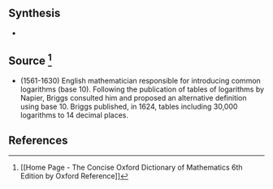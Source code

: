 ## Synthesis
- 
## Source [^1]
- (1561-1630) English mathematician responsible for introducing common logarithms (base 10). Following the publication of tables of logarithms by Napier, Briggs consulted him and proposed an alternative definition using base 10. Briggs published, in 1624, tables including 30,000 logarithms to 14 decimal places.
## References

[^1]: [[Home Page - The Concise Oxford Dictionary of Mathematics 6th Edition by Oxford Reference]]